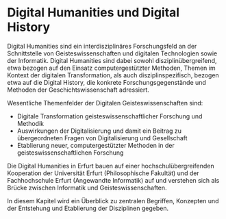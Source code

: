 # Digital Humanities und Digital History
 
Digital Humanities sind ein interdisziplinäres Forschungsfeld an der Schnittstelle von Geisteswissenschaften und digitalen Technologien sowie der Informatik. Digital Humanities sind dabei sowohl disziplinübergreifend, etwa bezogen auf den Einsatz computergestützter Methoden, Themen im Kontext der digitalen Transformation, als auch disziplinspezifisch, bezogen etwa auf die Digital History, die konkrete Forschungsgegenstände und Methoden der Geschichtswissenschaft adressiert.

Wesentliche Themenfelder der Digitalen Geisteswissenschaften sind:
- Digitale Transformation geisteswissenschaftlicher Forschung und Methodik
- Auswirkungen der Digitalisierung und damit ein Beitrag zu übergeordneten Fragen von Digitalisierung und Gesellschaft
- Etablierung neuer, computergestützter Methoden in der geisteswissenschaftlichen Forschung 

Die Digital Humanities in Erfurt bauen auf einer hochschulübergreifenden Kooperation der Universität Erfurt (Philosophische Fakultät) und der Fachhochschule Erfurt (Angewandte Informatik) auf und verstehen sich als Brücke zwischen Informatik und Geisteswissenschaften.

In diesem Kapitel wird ein Überblick zu zentralen Begriffen, Konzepten und der Entstehung und Etablierung der Disziplinen gegeben.